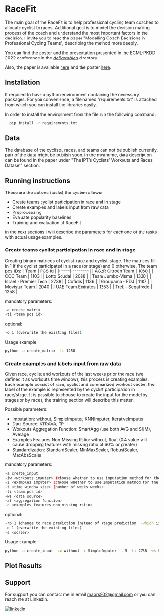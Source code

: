 
# RaceFit

The main goal of the RaceFit is to help professional cycling team coaches to allocate cyclist to races. Additional goal is to model the decision making process of the coach and understand the most important factors in the decision. I invite you to read the paper "Modelling Coach Decisions in Professional Cycling Teams", describing the method more deeply.

You can find the poster and the presentation presented in the ECML-PKDD 2022 conference in the [*deliverables*](https://github.com/MaorSagi/RaceFit/tree/master/deliverables) directory.

Also, the paper is available [here](https://dtai.cs.kuleuven.be/events/MLSA22/papers/MLSA22_paper_9312.pdf) and the poster [here](https://drive.google.com/file/d/1DBAcgUwpGI6oHocyJHQfuSA4MrQfk17D/view?usp=share_link).

## Installation
It required to have a python environment containing the necessary packages. For you convenience, a file named 'requirements.txt' is attached from which you can install the libraries easily.

In order to install the environment from the file run the following command:

```bash
  pip install -r requirements.txt
```
    
## Data

The database of the cyclists, races, and teams can not be publish currently, part of the data might be publish soon. In the meantime, data description can be found in the paper under "The IPT’s Cyclists’ Workouts and Races Dataset" section.

## Running instructions

These are the actions (tasks) the system allows:

- Create teams cyclist participation in race and in stage
- Create examples and labels input from raw data
- Preprocessing 
- Evaluate popularity baselines
- Training and evaluation of RaceFit

In the next sections I will describe the parameters for each one of the tasks with actual usage examples.


### Create teams cyclist participation in race and in stage

Creating binary matrices of cyclist-race and cyclist-stage. The matrices fill in 1 if the cyclist participated in a race (or stage) and 0 otherwise. 
The team pcs IDs:
| Team |  PCS Id  |
|:-----|:--------:|
| AG2R Citroën Team   | 1060 | 
| CCC Team   | 1103 | 
| Lotto Soudal   | 2088 | 
| Team Jumbo-Visma   | 1330 | 
| Israel - Premier Tech   | 2738 | 
| Cofidis   | 1136 | 
| Groupama - FDJ   | 1187 | 
| Movistar Team   | 2040 | 
| UAE Team Emirates   | 1253 | 
| Trek - Segafredo   | 1258 | 
 
mandatory parameters:
```bash
-a create_matrix
-ti <team pcs id>
```

optional:
```bash
-o 1 (overwrite the existing files)
```


Usage example
```bash
python -a create_matrix -ti 1258
```

### Create examples and labels input from raw data

Given race, cyclist and workouts of the last weeks prior the race (we defined it as workouts time window), this process is creating examples. Each example consist of race, cyclist and summarized workout vector, the label of the example is represented by the cyclist participation in race/stage.
It is possible to choose to create the input for the model by stages or by races, the training section will describe this matter.

Possible parameters:
- Imputation: without, SimpleImputer, KNNImputer, IterativeImputer
- Data Source: STRAVA, TP
- Workouts Aggregation Function: SmartAgg (use both AVG and SUM), Average
- Examples Features Non-Missing Ratio: without, float (0.4 value will cause dropping features with missing ratio of 60% or greater)
- Standardization: StandardScaler, MinMaxScaler, RobustScaler, MaxAbsScaler

mandatory parameters:
```bash
-a create_input
-iw <workouts imputer> (choose whether to use imputation method for the workouts table)
-i <examples imputer> (choose whether to use imputation method for the examples)
-t <time window size> (number of weeks weeks)
-ti <team pcs id>
-ws <data source>
-af <aggregation function>
-c <examples features non-missing ratio>
```
optional:
```bash
-rp 1 (change to race prediction instead of stage prediction  -which is the default)
-o 1 (overwrite the existing files)
-s <scaler>
```

Usage example
```bash
python -a create_input -iw without -i SimpleImputer -t 5 -ti 2738 -ws STRAVA -af SmartAgg -c 0.4 -rp 1 -o 1 -s StandardScaler
```



## Plot Results


## Support

For support you can contact me in email maors802@gmail.com or you can reach me at LinkedIn.

[![linkedin](https://img.shields.io/badge/linkedin-0A66C2?style=for-the-badge&logo=linkedin&logoColor=white)](https://www.linkedin.com/in/maorsagi/)



